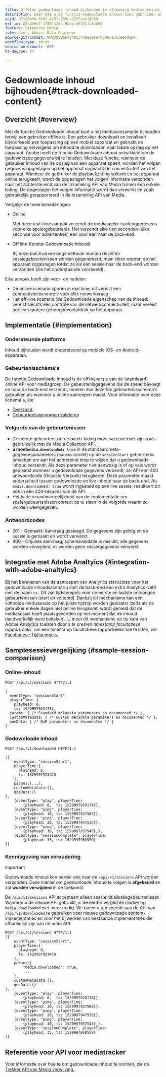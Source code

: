 ```yaml
---
title: Offline gedownloade inhoud bijhouden in streaming mediaservices
description: Leer hoe u de functie Gedownloade inhoud kunt gebruiken om het mediaconsumptie bij te houden wanneer een gebruiker offline is.
uuid: 0718689d-9602-4e3f-833c-8297aae1d909
exl-id: 82d3e5d7-4f88-425c-8bdb-e9101fc1db92
feature: Streaming Media
role: User, Admin, Data Engineer
source-git-commit: 0083869ae4248134dea18a87b9d4ce563eeed1a4
workflow-type: tm+mt
source-wordcount: '695'
ht-degree: 0%

---
```


# Gedownloade inhoud bijhouden{#track-downloaded-content}

## Overzicht {#overview}

Met de functie Gedownloade inhoud kunt u het mediaconsumptie bijhouden terwijl een gebruiker offline is. Een gebruiker downloadt en installeert bijvoorbeeld een toepassing op een mobiel apparaat en gebruikt de toepassing vervolgens om inhoud te downloaden naar lokale opslag op het apparaat. Adobe heeft de functie Gedownloade inhoud ontwikkeld om de gedownloade gegevens bij te houden. Met deze functie, wanneer de gebruiker inhoud van de opslag van een apparaat speelt, worden het volgen gegevens opgeslagen op het apparaat ongeacht de connectiviteit van het apparaat. Wanneer de gebruiker de playbackzitting voltooit en het apparaat online terugkeert, wordt de opgeslagen het volgen informatie verzonden naar het achterste eind van de inzameling API van Media binnen één enkele lading. De opgeslagen het volgen informatie wordt dan verwerkt en zoals gebruikelijk gerapporteerd in de Inzameling API van Media.

Vergelijk de twee benaderingen:

* Online

  Met deze real-time aanpak verzendt de mediaspeler trackinggegevens voor elke spelergebeurtenis. Het verzendt elke tien seconden (elke seconde voor advertenties) een voor een naar de back-end.

* Off line (functie Gedownloade inhoud)

  Bij deze batchverwerkingsmethode moeten dezelfde sessiegebeurtenissen worden gegenereerd, maar deze worden op het apparaat opgeslagen totdat ze als één sessie naar de back-end worden verzonden (zie het onderstaande voorbeeld).

Elke aanpak heeft zijn voor- en nadelen:
* De online scenario sporen in real time; dit vereist een connectiviteitscontrole vóór elke netwerkvraag.
* Het off-line scenario (de Gedownloade eigenschap van de Inhoud) vereist slechts één controle van de netwerkconnectiviteit, maar vereist ook een grotere geheugenvoetafdruk op het apparaat.

## Implementatie {#implementation}

### Ondersteunde platforms

Inhoud bijhouden wordt ondersteund op mobiele iOS- en Android-apparaten.

### Gebeurtenisschema&#39;s

De functie Gedownloade inhoud is de offlineversie van de (standaard) online API voor mediagroep. De gebeurtenisgegevens die de speler bijvoegt en naar de back-end verzendt, moeten dus dezelfde gebeurtenisschema&#39;s gebruiken als wanneer u online aanroepen maakt. Voor informatie over deze schema&#39;s, zie:
* [Overzicht;](/help/implementation/media-collection-api/mc-api-overview.md)
* [Gebeurtenisaanvragen valideren](/help/implementation/media-collection-api/mc-api-impl/mc-api-validate-reqs.md)

### Volgorde van de gebeurtenissen

* De eerste gebeurtenis in de batch-lading moet `sessionStart` zijn zoals gebruikelijk met de Media Collection API.
* **u moet`media.downloaded: true`** in de standaardmeta-gegevensparameters (`params` sleutel) op de `sessionStart` gebeurtenis omvatten om aan het achtereind erop te wijzen dat u gedownloade inhoud verzendt. Als deze parameter niet aanwezig is of op vals wordt geplaatst wanneer u gedownloade gegevens verzendt, zal API een 400 antwoordcode (Onjuiste Verzoek) terugkeren. Deze parameter maakt onderscheid tussen gedownloade en live inhoud naar de back-end. Als `media.downloaded: true` wordt ingesteld op een live sessie, resulteert dit ook in een 400-respons van de API.
* Het is de verantwoordelijkheid van de implementatie om spelergebeurtenissen correct op te slaan in de volgorde waarin ze worden weergegeven.

### Antwoordcodes

* 201 - Gemaakt: Aanvraag geslaagd. De gegevens zijn geldig en de sessie is gemaakt en wordt verwerkt.
* 400 - Onjuiste aanvraag; schemavalidatie is mislukt, alle gegevens worden verwijderd, er worden geen sessiegegevens verwerkt.

## Integratie met Adobe Analtyics {#integration-with-adobe-analtyics}

Bij het berekenen van de aanroepen van Analytics start/close voor het gedownloade inhoudsscenario stelt de back-end een extra Analytics-veld met de naam `ts.` Dit zijn tijdstempels voor de eerste en laatste ontvangen gebeurtenissen (start en voltooid). Dankzij dit mechanisme kan een voltooide mediasessie op het juiste tijdstip worden geplaatst (zelfs als de gebruiker enkele dagen niet online terugkomt, wordt gemeld dat de mediasessie heeft plaatsgevonden op het moment dat de inhoud daadwerkelijk werd bekeken). U moet dit mechanisme op de kant van Adobe Analytics toelaten door a _te creëren timestamp facultatieve rapportreeks._ om een timestamp facultatieve rapportreeks toe te laten, zie [&#x200B; Facultatieve Tijdstempels.](https://experienceleague.adobe.com/docs/analytics/admin/admin-tools/timestamp-optional.html?lang=nl-NL)

## Samplesessievergelijking {#sample-session-comparison}

### Online-inhoud

```
POST /api/v1/sessions HTTP/1.1

{
  eventType: "sessionStart",
  playerTime: {
    playhead: 0,  
    ts: 1529997923478},  
  params: { /* Standard metadata parameters as documented */ },  
  customMetadata: { /* Custom metadata parameters as documented */ },  
  qoeData: { /* QoE parameters as documented */ }
}
```

### Gedownloade inhoud

```
POST /api/v1/downloaded HTTP/1.1

[{
    eventType: "sessionStart",
    playerTime:{
      playhead: 0,
      ts: 1529997923478
    },  
    params:{...},
    customMetadata:{},  
    qoeData:{}
},
    {eventType: "play", playerTime:
        {playhead: 0,  ts: 1529997928174}},
    {eventType: "ping", playerTime:
        {playhead: 10, ts: 1529997937503}},
    {eventType: "ping", playerTime:
        {playhead: 20, ts: 1529997947533}},
    {eventType: "ping", playerTime:
        {playhead: 30, ts: 1529997957545},},
    {eventType: "sessionComplete", playerTime:
        {playhead: 35, ts: 1529997960559}
}]
```

### Kennisgeving van veroudering

>[!IMPORTANT]
>
>Gedownloade inhoud kon eerder ook naar de `/api/v1/sessions` API worden verzonden. Deze manier om gedownloade inhoud te volgen is **afgekeurd** en zal **worden verwijderd** in de toekomst.


De `/api/v1/sessions` API accepteert alleen sessieinitialisatiegebeurtenissen.
Wanneer u de nieuwe API gebruikt, is de eerder verplichte markering `media.downloaded` niet meer nodig.
We raden u ten zeerste aan de API van `/api/v1/downloaded` te gebruiken voor nieuwe gedownloade content-implementaties en voor het bijwerken van bestaande implementaties die afhankelijk zijn van de oude API.


```
POST /api/v1/sessions HTTP/1.1
[{
    eventType: "sessionStart",
    playerTime:{
      playhead: 0,
      ts: 1529997923478
    },
    params:{
        "media.downloaded": true,
        ...
    },
    customMetadata:{},  
    qoeData:{}
},
    {eventType: "play", playerTime:
        {playhead: 0,  ts: 1529997928174}},
    {eventType: "ping", playerTime:
        {playhead: 10, ts: 1529997937503}},
    {eventType: "ping", playerTime:
        {playhead: 20, ts: 1529997947533}},
    {eventType: "ping", playerTime:
        {playhead: 30, ts: 1529997957545},},
    {eventType: "sessionComplete", playerTime:
        {playhead: 35, ts: 1529997960559}
}]
```

## Referentie voor API voor mediatracker

Voor informatie over hoe te om gedownloade inhoud te vormen, zie de [&#x200B; Trekker API van Media verwijzing &#x200B;](https://developer.adobe.com/client-sdks/documentation/adobe-media-analytics/api-reference/).
